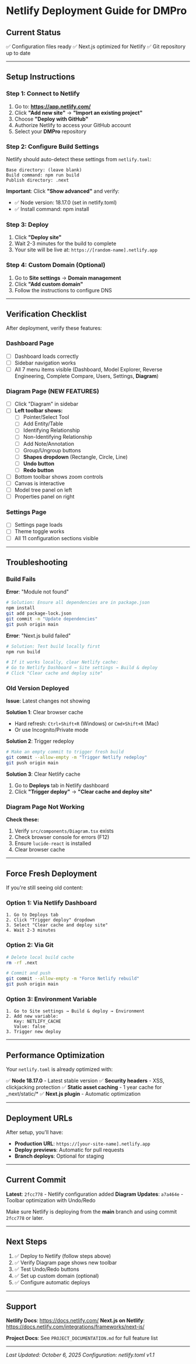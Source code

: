 # Netlify Deployment Guide for DMPro

## Current Status
✅ Configuration files ready
✅ Next.js optimized for Netlify
✅ Git repository up to date

---

## Setup Instructions

### Step 1: Connect to Netlify

1. Go to: **https://app.netlify.com/**
2. Click **"Add new site"** → **"Import an existing project"**
3. Choose **"Deploy with GitHub"**
4. Authorize Netlify to access your GitHub account
5. Select your **DMPro** repository

### Step 2: Configure Build Settings

Netlify should auto-detect these settings from `netlify.toml`:

```
Base directory: (leave blank)
Build command: npm run build
Publish directory: .next
```

**Important**: Click **"Show advanced"** and verify:
- ✅ Node version: 18.17.0 (set in netlify.toml)
- ✅ Install command: npm install

### Step 3: Deploy

1. Click **"Deploy site"**
2. Wait 2-3 minutes for the build to complete
3. Your site will be live at: `https://[random-name].netlify.app`

### Step 4: Custom Domain (Optional)

1. Go to **Site settings** → **Domain management**
2. Click **"Add custom domain"**
3. Follow the instructions to configure DNS

---

## Verification Checklist

After deployment, verify these features:

### Dashboard Page
- [ ] Dashboard loads correctly
- [ ] Sidebar navigation works
- [ ] All 7 menu items visible (Dashboard, Model Explorer, Reverse Engineering, Complete Compare, Users, Settings, **Diagram**)

### Diagram Page (NEW FEATURES)
- [ ] Click "Diagram" in sidebar
- [ ] **Left toolbar shows:**
  - [ ] Pointer/Select Tool
  - [ ] Add Entity/Table
  - [ ] Identifying Relationship
  - [ ] Non-Identifying Relationship
  - [ ] Add Note/Annotation
  - [ ] Group/Ungroup buttons
  - [ ] **Shapes dropdown** (Rectangle, Circle, Line)
  - [ ] **Undo button**
  - [ ] **Redo button**
- [ ] Bottom toolbar shows zoom controls
- [ ] Canvas is interactive
- [ ] Model tree panel on left
- [ ] Properties panel on right

### Settings Page
- [ ] Settings page loads
- [ ] Theme toggle works
- [ ] All 11 configuration sections visible

---

## Troubleshooting

### Build Fails

**Error**: "Module not found"
```bash
# Solution: Ensure all dependencies are in package.json
npm install
git add package-lock.json
git commit -m "Update dependencies"
git push origin main
```

**Error**: "Next.js build failed"
```bash
# Solution: Test build locally first
npm run build

# If it works locally, clear Netlify cache:
# Go to Netlify Dashboard → Site settings → Build & deploy
# Click "Clear cache and deploy site"
```

### Old Version Deployed

**Issue**: Latest changes not showing

**Solution 1**: Clear browser cache
- Hard refresh: `Ctrl+Shift+R` (Windows) or `Cmd+Shift+R` (Mac)
- Or use Incognito/Private mode

**Solution 2**: Trigger redeploy
```bash
# Make an empty commit to trigger fresh build
git commit --allow-empty -m "Trigger Netlify redeploy"
git push origin main
```

**Solution 3**: Clear Netlify cache
1. Go to **Deploys** tab in Netlify dashboard
2. Click **"Trigger deploy"** → **"Clear cache and deploy site"**

### Diagram Page Not Working

**Check these:**
1. Verify `src/components/Diagram.tsx` exists
2. Check browser console for errors (F12)
3. Ensure `lucide-react` is installed
4. Clear browser cache

---

## Force Fresh Deployment

If you're still seeing old content:

### Option 1: Via Netlify Dashboard
```
1. Go to Deploys tab
2. Click "Trigger deploy" dropdown
3. Select "Clear cache and deploy site"
4. Wait 2-3 minutes
```

### Option 2: Via Git
```bash
# Delete local build cache
rm -rf .next

# Commit and push
git commit --allow-empty -m "Force Netlify rebuild"
git push origin main
```

### Option 3: Environment Variable
```
1. Go to Site settings → Build & deploy → Environment
2. Add new variable:
   Key: NETLIFY_CACHE
   Value: false
3. Trigger new deploy
```

---

## Performance Optimization

Your `netlify.toml` is already optimized with:

✅ **Node 18.17.0** - Latest stable version
✅ **Security headers** - XSS, clickjacking protection
✅ **Static asset caching** - 1 year cache for _next/static/*
✅ **Next.js plugin** - Automatic optimization

---

## Deployment URLs

After setup, you'll have:

- **Production URL**: `https://[your-site-name].netlify.app`
- **Deploy previews**: Automatic for pull requests
- **Branch deploys**: Optional for staging

---

## Current Commit

**Latest**: `2fcc778` - Netlify configuration added
**Diagram Updates**: `a7a464e` - Toolbar optimization with Undo/Redo

Make sure Netlify is deploying from the **main** branch and using commit `2fcc778` or later.

---

## Next Steps

1. ✅ Deploy to Netlify (follow steps above)
2. ✅ Verify Diagram page shows new toolbar
3. ✅ Test Undo/Redo buttons
4. ✅ Set up custom domain (optional)
5. ✅ Configure automatic deploys

---

## Support

**Netlify Docs**: https://docs.netlify.com/
**Next.js on Netlify**: https://docs.netlify.com/integrations/frameworks/next-js/

**Project Docs**: See `PROJECT_DOCUMENTATION.md` for full feature list

---

*Last Updated: October 6, 2025*
*Configuration: netlify.toml v1.1*
